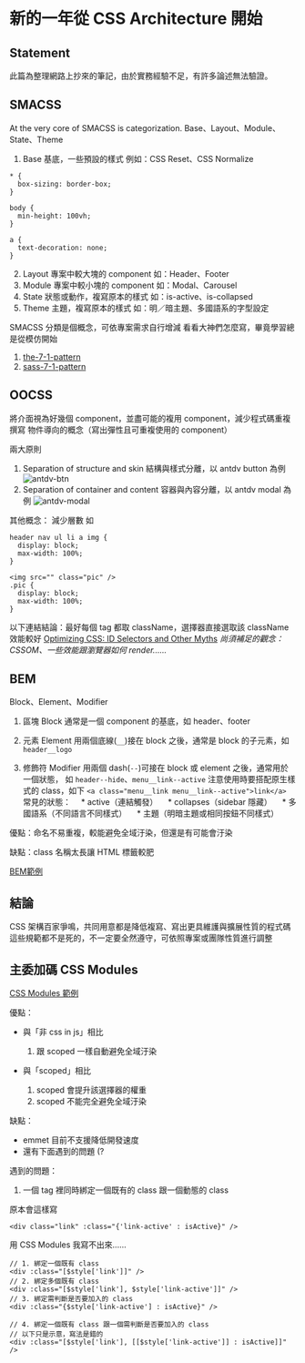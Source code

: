 # 新的一年從 CSS Architecture 開始

## Statement
此篇為整理網路上抄來的筆記，由於實務經驗不足，有許多論述無法驗證。

## SMACSS
At the very core of SMACSS is categorization.
Base、Layout、Module、State、Theme

1. Base
基底，一些預設的樣式
例如：CSS Reset、CSS Normalize
```
* {
  box-sizing: border-box;
}

body {
  min-height: 100vh;
}

a {
  text-decoration: none;
}
```
2. Layout
專案中較大塊的 component
如：Header、Footer
4. Module
專案中較小塊的 component
如：Modal、Carousel
5. State
狀態或動作，複寫原本的樣式
如：is-active、is-collapsed
7. Theme 
主題，複寫原本的樣式
如：明／暗主題、多國語系的字型設定

SMACSS 分類是個概念，可依專案需求自行增減
看看大神們怎麼寫，畢竟學習總是從模仿開始

1. [the-7-1-pattern](https://sass-guidelin.es/#the-7-1-pattern)
2. [sass-7-1-pattern](https://gist.github.com/rveitch/84cea9650092119527bc)


## OOCSS
將介面視為好幾個 component，並盡可能的複用 component，減少程式碼重複撰寫
物件導向的概念（寫出彈性且可重複使用的 component）

兩大原則
1. Separation of structure and skin
結構與樣式分離，以 antdv button 為例
![antdv-btn](https://i.imgur.com/Xvygb0h.png)
2. Separation of container and content
容器與內容分離，以 antdv modal 為例
![antdv-modal](https://i.imgur.com/Ad5XrKG.png)

其他概念：
減少層數
如
```
header nav ul li a img {
  display: block;
  max-width: 100%;
}
```
```
<img src="" class="pic" />
.pic {
  display: block;
  max-width: 100%;
}
```

以下連結結論：最好每個 tag 都取 className，選擇器直接選取該 className 效能較好
[Optimizing CSS: ID Selectors and Other Myths](https://www.sitepoint.com/optimizing-css-id-selectors-and-other-myths/)
*尚須補足的觀念：CSSOM、一些效能跟瀏覽器如何 render......*


## BEM
Block、Element、Modifier
1. 區塊 Block
通常是一個 component 的基底，如 header、footer

2. 元素 Element
用兩個底線(`__`)接在 block 之後，通常是 block 的子元素，如 `header__logo`

3. 修飾符 Modifier
用兩個 dash(`--`)可接在 block 或 element 之後，通常用於一個狀態，
如 `header--hide`、`menu__link--active`
注意使用時要搭配原生樣式的 class，如下
`<a class="menu__link menu__link--active">link</a>`
常見的狀態：
　* active（連結觸發）
　* collapses（sidebar 隱藏）
　* 多國語系（不同語言不同樣式）
　* 主題（明暗主題或相同按鈕不同樣式）

優點：命名不易重複，較能避免全域汙染，但還是有可能會汙染

缺點：class 名稱太長讓 HTML 標籤較肥


[BEM範例](https://codepen.io/OE3OE3OE3/pen/eYdemqG)

## 結論
CSS 架構百家爭鳴，共同用意都是降低複寫、寫出更具維護與擴展性質的程式碼
這些規範都不是死的，不一定要全然遵守，可依照專案或團隊性質進行調整

## 主委加碼 CSS Modules

[CSS Modules 範例](https://github.com/yyhurs/css-modules-project/blob/master/src/views/Home.vue)

優點：
* 與「非 css in js」相比
    1. 跟 scoped 一樣自動避免全域汙染

* 與「scoped」相比
    1. scoped 會提升該選擇器的權重 
    2. scoped 不能完全避免全域汙染

缺點：
* emmet 目前不支援降低開發速度
* 還有下面遇到的問題 (?

遇到的問題：
1. 一個 tag 裡同時綁定一個既有的 class 跟一個動態的 class

原本會這樣寫
```
<div class="link" :class="{'link-active' : isActive}" />
```
用 CSS Modules 我寫不出來......
```
// 1. 綁定一個既有 class
<div :class="[$style['link']]" />
// 2. 綁定多個既有 class
<div :class="[$style['link'], $style['link-active']]" />
// 3. 綁定需判斷是否要加入的 class
<div :class="{$style['link-active'] : isActive}" />

// 4. 綁定一個既有 class 跟一個需判斷是否要加入的 class
// 以下只是示意，寫法是錯的
<div :class="[$style['link'], [[$style['link-active']] : isActive]]" />
```
